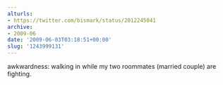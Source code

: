 ```yaml
---
alturls:
- https://twitter.com/bismark/status/2012245041
archive:
- 2009-06
date: '2009-06-03T03:18:51+00:00'
slug: '1243999131'
---
```


awkwardness: walking in while my two roommates (married couple) are fighting.

